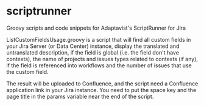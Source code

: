 # scriptrunner
Groovy scripts and code snippets for Adaptavist's ScriptRunner for Jira

ListCustomFieldsUsage.groovy is a script that will find all custom fields in your Jira Server (or Data Center) instance, display the translated and untranslated description, if the field is global (i.e. the field don't have contexts), the name of projects and issues types related to contexts (if any), if the field is referenced into workflows and the number of issues that use the custom field.

The result will be uploaded to Confluence, and the script need a Confluence application link in your Jira instance. You need to put the space key and the page title in the params variable near the end of the script.
